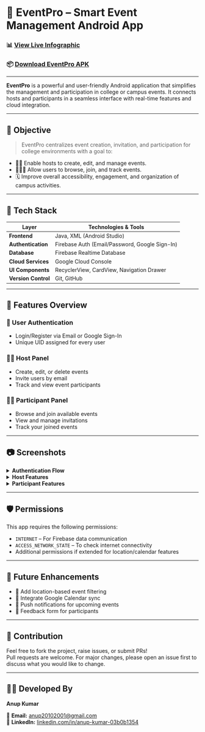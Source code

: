 # 📱 EventPro – Smart Event Management Android App

### 📊 [View Live Infographic](https://anup-kumar2004.github.io/EventPro-Event-Management-Android-Application-/)  
### 📦 [Download EventPro APK](https://drive.google.com/file/d/1Ca5TuigmrXDG5P-UBToi3DdF875QB4qn/view?usp=sharing)

---

**EventPro** is a powerful and user-friendly Android application that simplifies the management and participation in college or campus events. It connects hosts and participants in a seamless interface with real-time features and cloud integration.

---

## 🎯 Objective

> EventPro centralizes event creation, invitation, and participation for college environments with a goal to:

- 🧑‍💼 Enable hosts to create, edit, and manage events.
- 🧑‍🤝‍🧑 Allow users to browse, join, and track events.
- 🗓️ Improve overall accessibility, engagement, and organization of campus activities.

---

## 🧰 Tech Stack

| Layer              | Technologies & Tools                                |
|--------------------|------------------------------------------------------|
| **Frontend**       | Java, XML (Android Studio)                          |
| **Authentication** | Firebase Auth (Email/Password, Google Sign-In)      |
| **Database**       | Firebase Realtime Database                          |
| **Cloud Services** | Google Cloud Console                                |
| **UI Components**  | RecyclerView, CardView, Navigation Drawer           |
| **Version Control**| Git, GitHub                                          |

---

## 🚀 Features Overview

### 🔐 User Authentication
- Login/Register via Email or Google Sign-In
- Unique UID assigned for every user

### 🧑‍💼 Host Panel
- Create, edit, or delete events
- Invite users by email
- Track and view event participants

### 🧑‍🎓 Participant Panel
- Browse and join available events
- View and manage invitations
- Track your joined events

---

## 📷 Screenshots

<details>
  <summary><strong>Authentication Flow</strong></summary>

<img src="assets/img1.jpg" width="200"/>
<img src="assets/img2.jpg" width="200"/>
<img src="assets/img3.jpg" width="200"/>
<img src="assets/img4.jpg" width="200"/>

</details>

<details>
  <summary><strong>Host Features</strong></summary>

<img src="assets/img6.jpg" width="200"/>
<img src="assets/img7.jpg" width="200"/>
<img src="assets/img10.jpg" width="200"/>
<img src="assets/img11.jpg" width="200"/>
<img src="assets/img12.jpg" width="200"/>
<img src="assets/img13.jpg" width="200"/>
<img src="assets/img14.jpg" width="200"/>
<img src="assets/img19.jpg" width="200"/>

</details>

<details>
  <summary><strong>Participant Features</strong></summary>

<img src="assets/img15.jpg" width="200"/>
<img src="assets/img16.jpg" width="200"/>
<img src="assets/img17.jpg" width="200"/>
<img src="assets/img18.jpg" width="200"/>

</details>

---

## 🛡️ Permissions

This app requires the following permissions:

- `INTERNET` – For Firebase data communication
- `ACCESS_NETWORK_STATE` – To check internet connectivity
- Additional permissions if extended for location/calendar features

---

## 🧪 Future Enhancements

- 📍 Add location-based event filtering
- 📅 Integrate Google Calendar sync
- 🔔 Push notifications for upcoming events
- 📝 Feedback form for participants

---

## 🤝 Contribution

Feel free to fork the project, raise issues, or submit PRs!  
Pull requests are welcome. For major changes, please open an issue first to discuss what you would like to change.

---

## 🙋‍♂️ Developed By
**Anup Kumar** 

📧 **Email:** [anup20102001@gmail.com](mailto:anup20102001@gmail.com)  
🔗 **LinkedIn:** [linkedin.com/in/anup-kumar-03b0b1354](https://linkedin.com/in/anup-kumar-03b0b1354)






